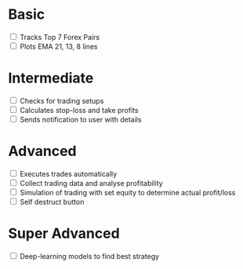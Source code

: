 <H1>Basic</H1> 
    <input type="checkbox">
    <label> Tracks Top 7 Forex Pairs</label><br>
    <input type="checkbox">
    <label> Plots EMA 21, 13, 8 lines</label><br>
<H1>Intermediate</H1>
    <input type="checkbox">
    <label> Checks for trading setups</label><br>
    <input type="checkbox">
    <label> Calculates stop-loss and take profits</label><br>
    <input type="checkbox">
    <label> Sends notification to user with details</label><br>
<H1>Advanced</H1>
    <input type="checkbox">
    <label> Executes trades automatically</label><br>
    <input type="checkbox">
    <label> Collect trading data and analyse profitability</label><br>
    <input type="checkbox">
    <label> Simulation of trading with set equity to determine actual profit/loss</label><br>
    <input type="checkbox">
    <label> Self destruct button</label><br>
<H1>Super Advanced</H1>
    <input type="checkbox">
    <label> Deep-learning models to find best strategy</label><br>
